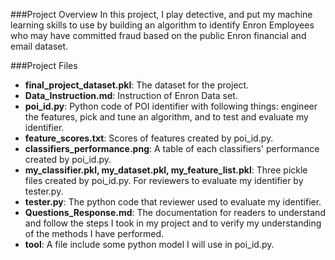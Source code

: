 ###Project Overview
In this project, I play detective, and put my machine learning skills to use by building an algorithm to identify Enron Employees who may have committed fraud based on the public Enron financial and email dataset.

###Project Files
* **final_project_dataset.pkl**:  The dataset for the project.
* **Data_Instruction.md**: Instruction of Enron Data set.
* **poi_id.py**: Python code of POI identifier with following things: engineer the features, pick and tune an algorithm, and to test and evaluate my identifier.
* **feature_scores.txt**: Scores of features created by poi_id.py.
* **classifiers_performance.png**: A table of each classifiers' performance created by poi_id.py.
* **my_classifier.pkl, my_dataset.pkl, my_feature_list.pkl**: Three pickle files created by poi_id.py. For reviewers to evaluate my identifier by tester.py.
* **tester.py**: The python code that reviewer used to evaluate my identifier.
* **Questions_Response.md**: The documentation for readers to understand and follow the steps I took in my project and to verify my understanding of the methods I have performed.
* **tool**: A file include some python model I will use in poi_id.py.
